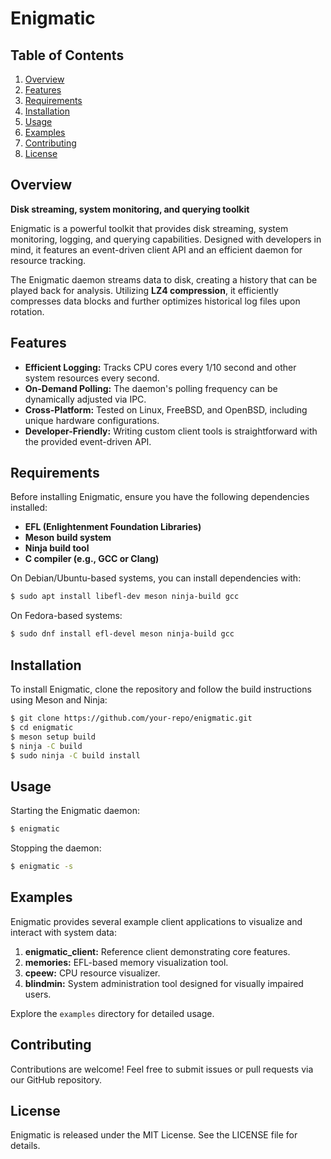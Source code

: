 # Enigmatic

## Table of Contents

1. [Overview](#overview)
2. [Features](#features)
3. [Requirements](#requirements)
4. [Installation](#installation)
5. [Usage](#usage)
6. [Examples](#examples)
7. [Contributing](#contributing)
8. [License](#license)

## Overview

**Disk streaming, system monitoring, and querying toolkit**

Enigmatic is a powerful toolkit that provides disk streaming, system monitoring, logging, and querying capabilities. Designed with developers in mind, it features an event-driven client API and an efficient daemon for resource tracking.

The Enigmatic daemon streams data to disk, creating a history that can be played back for analysis. Utilizing **LZ4 compression**, it efficiently compresses data blocks and further optimizes historical log files upon rotation.

## Features

- **Efficient Logging:** Tracks CPU cores every 1/10 second and other system resources every second.
- **On-Demand Polling:** The daemon's polling frequency can be dynamically adjusted via IPC.
- **Cross-Platform:** Tested on Linux, FreeBSD, and OpenBSD, including unique hardware configurations.
- **Developer-Friendly:** Writing custom client tools is straightforward with the provided event-driven API.

## Requirements

Before installing Enigmatic, ensure you have the following dependencies installed:

- **EFL (Enlightenment Foundation Libraries)**
- **Meson build system**
- **Ninja build tool**
- **C compiler (e.g., GCC or Clang)**

On Debian/Ubuntu-based systems, you can install dependencies with:

```sh
$ sudo apt install libefl-dev meson ninja-build gcc
```

On Fedora-based systems:

```sh
$ sudo dnf install efl-devel meson ninja-build gcc
```

## Installation

To install Enigmatic, clone the repository and follow the build instructions using Meson and Ninja:

```sh
$ git clone https://github.com/your-repo/enigmatic.git
$ cd enigmatic
$ meson setup build
$ ninja -C build
$ sudo ninja -C build install
```

## Usage

Starting the Enigmatic daemon:

```sh
$ enigmatic
```

Stopping the daemon:

```sh
$ enigmatic -s
```

## Examples

Enigmatic provides several example client applications to visualize and interact with system data:

1. **enigmatic_client:** Reference client demonstrating core features.
2. **memories:** EFL-based memory visualization tool.
3. **cpeew:** CPU resource visualizer.
4. **blindmin:** System administration tool designed for visually impaired users.

Explore the `examples` directory for detailed usage.

## Contributing

Contributions are welcome! Feel free to submit issues or pull requests via our GitHub repository.

## License

Enigmatic is released under the MIT License. See the LICENSE file for details.
